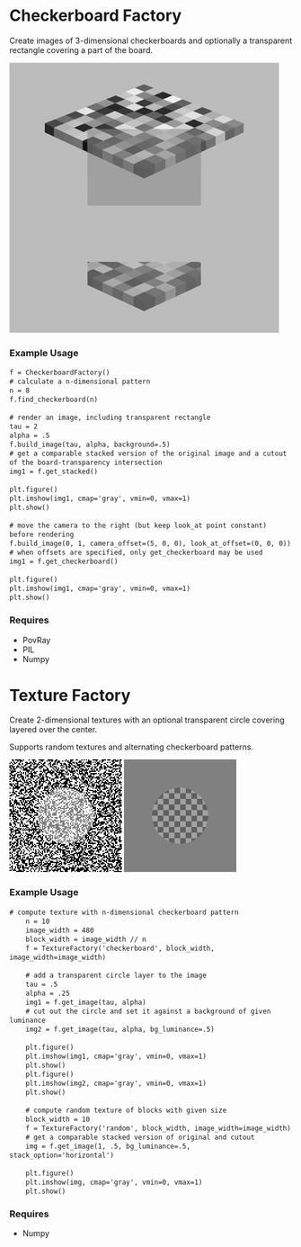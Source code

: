 # Checkerboard Factory
Create images of 3-dimensional checkerboards and optionally a transparent rectangle covering a part of the board.

![3D checkerboard](./example_images/checkerboard_stacked.png)

### Example Usage
```
f = CheckerboardFactory()
# calculate a n-dimensional pattern
n = 8
f.find_checkerboard(n)

# render an image, including transparent rectangle
tau = 2
alpha = .5
f.build_image(tau, alpha, background=.5)
# get a comparable stacked version of the original image and a cutout of the board-transparency intersection
img1 = f.get_stacked()

plt.figure()
plt.imshow(img1, cmap='gray', vmin=0, vmax=1)
plt.show()

# move the camera to the right (but keep look_at point constant) before rendering
f.build_image(0, 1, camera_offset=(5, 0, 0), look_at_offset=(0, 0, 0))
# when offsets are specified, only get_checkerboard may be used
img1 = f.get_checkerboard()

plt.figure()
plt.imshow(img1, cmap='gray', vmin=0, vmax=1)
plt.show()
```

### Requires
- PovRay
- PIL
- Numpy

# Texture Factory
Create 2-dimensional textures with an optional transparent circle covering layered over the center.

Supports random textures and alternating checkerboard patterns.

![Texture Random](./example_images/texture_random.png)
![Texture Checkerboard](./example_images/texture_checkerboard.png)

### Example Usage
```
# compute texture with n-dimensional checkerboard pattern
    n = 10
    image_width = 480
    block_width = image_width // n
    f = TextureFactory('checkerboard', block_width, image_width=image_width)

    # add a transparent circle layer to the image
    tau = .5
    alpha = .25
    img1 = f.get_image(tau, alpha)
    # cut out the circle and set it against a background of given luminance
    img2 = f.get_image(tau, alpha, bg_luminance=.5)

    plt.figure()
    plt.imshow(img1, cmap='gray', vmin=0, vmax=1)
    plt.show()
    plt.figure()
    plt.imshow(img2, cmap='gray', vmin=0, vmax=1)
    plt.show()

    # compute random texture of blocks with given size
    block_width = 10
    f = TextureFactory('random', block_width, image_width=image_width)
    # get a comparable stacked version of original and cutout
    img = f.get_image(1, .5, bg_luminance=.5, stack_option='horizontal')

    plt.figure()
    plt.imshow(img, cmap='gray', vmin=0, vmax=1)
    plt.show()
```

### Requires
- Numpy